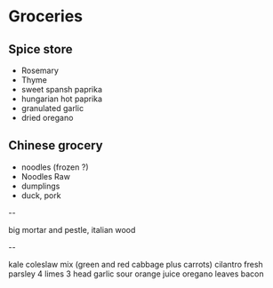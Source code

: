 # Groceries

## Spice store

- Rosemary
- Thyme
- sweet spansh paprika
- hungarian hot paprika
- granulated garlic
- dried oregano

## Chinese grocery

- noodles (frozen ?)
- Noodles Raw
- dumplings
- duck, pork

--

big mortar and pestle, italian wood

--

kale
coleslaw mix (green and red cabbage plus carrots)
cilantro
fresh parsley
4 limes
3 head garlic
sour orange juice
oregano leaves
bacon

